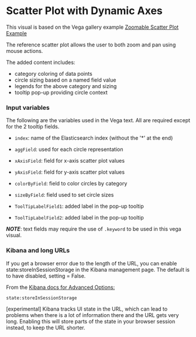# Scatter Plot with Dynamic Axes

This visual is based on the Vega gallery example  [Zoomable Scatter Plot Example](https://vega.github.io/vega/examples/zoomable-scatter-plot/)

The reference scatter plot allows the user to both zoom and pan using mouse actions.

The added content includes:

* category coloring of data points
* circle sizing based on a named field value
* legends for the above category and sizing
* tooltip pop-up providing circle context

### Input variables

The following are the variables used in the Vega text. All are required
except for the 2 tooltip fields.

+ ```index```: name of the Elasticsearch index (without the '*' at the end)

+ ```aggField```:  used for each circle representation

+ ```xAxisField```:  field for x-axis scatter plot values

+ ```yAxisField```:  field for y-axis scatter plot values

+ ```colorByField```: field to color circles by category

+ ```sizeByField```: field used to set circle sizes

+ ```ToolTipLabelField1```: added label in the pop-up tooltip

+ ```ToolTipLabelField2```: added label in the pop-up tooltip

***NOTE***: text fields may require the use of
```.keyword``` to be used in this vega visual.

### Kibana and long URLs

If you get a browser error due to the length of the URL, you can enable
state:storeInSessionStorage in the Kibana management page. The default is
to have disabled, setting = False.

From the [Kibana docs for Advanced Options:](https://www.elastic.co/guide/en/kibana/current/advanced-options.html)

```state:storeInSessionStorage```

[experimental] Kibana tracks UI state in the URL, which can lead to problems
when there is a lot of information there and the URL gets very long. Enabling
this will store parts of the state in your browser session instead, to keep
the URL shorter.
